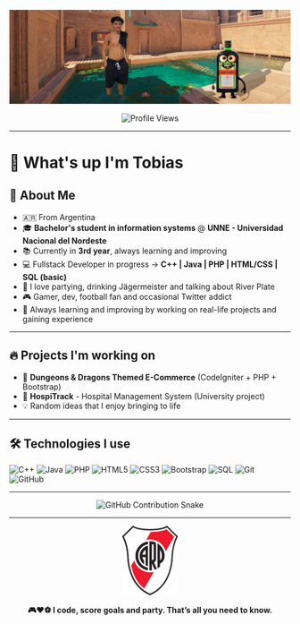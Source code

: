<p align="center">
  <img src="banner.png" alt="@33Tobias Banner" width="1000"/>
</p>

<p align="center">
  <img src="https://komarev.com/ghpvc/?username=33Tobias&color=red" alt="Profile Views"/>
</p>

---

<h1>👋 What's up I'm Tobias </h1>

## 🚀 About Me

- 🇦🇷 From Argentina
- 🎓 **Bachelor's student in information systems** @ **UNNE - Universidad Nacional del Nordeste**  
- 📚 Currently in **3rd year**, always learning and improving
- 💻 Fullstack Developer in progress → **C++ | Java | PHP | HTML/CSS | SQL (basic)**
- 🎉 I love partying, drinking Jägermeister and talking about River Plate
- 🎮 Gamer, dev, football fan and occasional Twitter addict
- 🧠 Always learning and improving by working on real-life projects and gaining experience

---

## 🔥 Projects I'm working on

- 🛒 **Dungeons & Dragons Themed E-Commerce** (CodeIgniter + PHP + Bootstrap)
- 🏥 **HospiTrack** - Hospital Management System (University project)
- 💡 Random ideas that I enjoy bringing to life

---

## 🛠️ Technologies I use

![C++](https://img.shields.io/badge/C++-00599C?style=for-the-badge&logo=cplusplus&logoColor=white)
![Java](https://img.shields.io/badge/Java-ED8B00?style=for-the-badge&logo=java&logoColor=white)
![PHP](https://img.shields.io/badge/PHP-777BB4?style=for-the-badge&logo=php&logoColor=white)
![HTML5](https://img.shields.io/badge/HTML5-E34F26?style=for-the-badge&logo=html5&logoColor=white)
![CSS3](https://img.shields.io/badge/CSS3-1572B6?style=for-the-badge&logo=css3&logoColor=white)
![Bootstrap](https://img.shields.io/badge/Bootstrap-563D7C?style=for-the-badge&logo=bootstrap&logoColor=white)
![SQL](https://img.shields.io/badge/SQL-4479A1?style=for-the-badge&logo=mysql&logoColor=white)
![Git](https://img.shields.io/badge/Git-F05032?style=for-the-badge&logo=git&logoColor=white)
![GitHub](https://img.shields.io/badge/GitHub-181717?style=for-the-badge&logo=github&logoColor=white)

---

<p align="center">
  <picture>
    <source media="(prefers-color-scheme: dark)" srcset="https://33tobias.github.io/33Tobias/github-snake-dark.svg" />
    <source media="(prefers-color-scheme: light)" srcset="https://33tobias.github.io/33Tobias/github-snake.svg" />
    <img alt="GitHub Contribution Snake" src="https://33tobias.github.io/33Tobias/github-snake.svg" width="1000" />
  </picture>
</p>

---

<p align="center">
  <img src="river.png" alt="River Plate Logo" width="100"/>
</p>

<p align="center"><b>🎮❤️⚽️ I code, score goals and party. That’s all you need to know. </p>

<!---
33Tobias/Profile is a special repo because its README.md is shown on my profile.
--->
